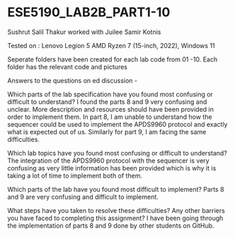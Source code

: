 # ESE5190_LAB2B_PART1-10

Sushrut Salil Thakur worked with Juilee Samir Kotnis

Tested on : Lenovo Legion 5 AMD Ryzen 7 (15-inch, 2022), Windows 11

Seperate folders have been created for each lab code from 01 -10. Each folder has the relevant code and pictures  



Answers to the questions on ed discussion - 

Which parts of the lab specification have you found most confusing or difficult to understand? 
I found the parts 8 and 9 very confusing and unclear. More description and resources should have been provided in order to implement them. In part 8, I am unable to understand how the sequencer could be used to implement the APDS9960 protocol and exactly what is expected out of us. Similarly for part 9, I am facing the same difficulties.
 

Which lab topics have you found most confusing or difficult to understand? 
The integration of the APDS9960 protocol with the sequencer is very confusing as very little information has been provided which is why it is taking a lot of time to implement both of them.


Which parts of the lab have you found most difficult to implement?
Parts 8 and 9 are very confusing and difficult to implement.


What steps have you taken to resolve these difficulties? Any other barriers you have faced to completing this assignment? 
I have been going through the implementation of parts 8 and 9 done by other students on GitHub.
